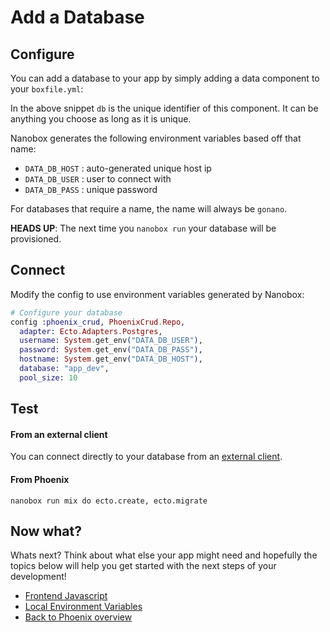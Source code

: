 # Add a Database

## Configure
You can add a database to your app by simply adding a data component to your `boxfile.yml`:

<div class="meta" data-class="snippet" data-optional-components="postgres,mysql,mongo" ></div>

In the above snippet `db` is the unique identifier of this component. It can be anything you choose as long as it is unique.

Nanobox generates the following environment variables based off that name:

* `DATA_DB_HOST` : auto-generated unique host ip
* `DATA_DB_USER` : user to connect with
* `DATA_DB_PASS` : unique password

For databases that require a name, the name will always be `gonano`.

**HEADS UP**: The next time you `nanobox run` your database will be provisioned.

## Connect

Modify the config to use environment variables generated by Nanobox:

```elixir
# Configure your database
config :phoenix_crud, PhoenixCrud.Repo,
  adapter: Ecto.Adapters.Postgres,
  username: System.get_env("DATA_DB_USER"),
  password: System.get_env("DATA_DB_PASS"),
  hostname: System.get_env("DATA_DB_HOST"),
  database: "app_dev",
  pool_size: 10
```

## Test

#### From an external client
You can connect directly to your database from an <a href="https://docs.nanobox.io/data-management/managing-local-data/" target="\_blank">external client</a>.

#### From Phoenix
```
nanobox run mix do ecto.create, ecto.migrate
```

## Now what?
Whats next? Think about what else your app might need and hopefully the topics below will help you get started with the next steps of your development!

* [Frontend Javascript](/elixir/phoenix/frontend-javascript)
* [Local Environment Variables](/elixir/phoenix/local-evars)
* [Back to Phoenix overview](/elixir/phoenix)
